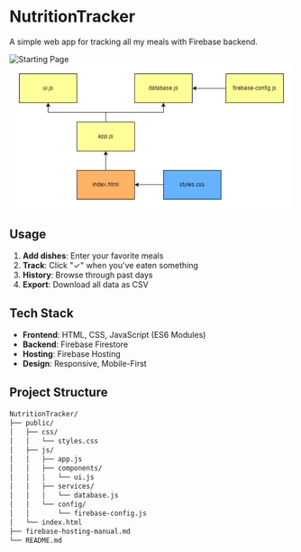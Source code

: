 # NutritionTracker

A simple web app for tracking all my meals with Firebase backend.

![Starting Page](starting-page-NutritionTracker.png)
![Software Architecture](Software-Architecture-NutritionTracker.png)

## Usage

1. **Add dishes**: Enter your favorite meals
2. **Track**: Click "✓" when you've eaten something
3. **History**: Browse through past days
4. **Export**: Download all data as CSV

## Tech Stack

- **Frontend**: HTML, CSS, JavaScript (ES6 Modules)
- **Backend**: Firebase Firestore
- **Hosting**: Firebase Hosting
- **Design**: Responsive, Mobile-First

## Project Structure

```
NutritionTracker/
├── public/
│   ├── css/
│   │   └── styles.css
│   ├── js/
│   │   ├── app.js
│   │   ├── components/
│   │   │   └── ui.js
│   │   ├── services/
│   │   │   └── database.js
│   │   └── config/
│   │       └── firebase-config.js
│   └── index.html
├── firebase-hosting-manual.md
└── README.md
```